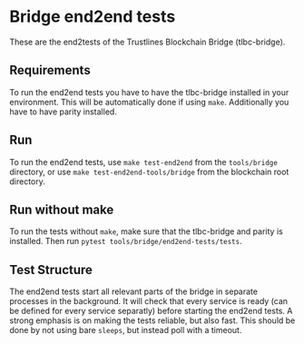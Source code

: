 # Bridge end2end tests

These are the end2tests of the Trustlines Blockchain Bridge (tlbc-bridge).


## Requirements
To run the end2end tests you have to have the tlbc-bridge
installed in your environment. This will be automatically done if using `make`.
Additionally you have to have parity installed.

## Run
To run the end2end tests, use
`make test-end2end`
from the `tools/bridge` directory, or use `make test-end2end-tools/bridge`
from the blockchain root directory.

## Run without make
To run the tests without `make`, make sure that the tlbc-bridge and parity
is installed. Then run `pytest tools/bridge/end2end-tests/tests`.

## Test Structure
The end2end tests start all relevant parts of the bridge in separate processes in the background.
It will check that every service is ready (can be defined for every service separatly) before starting the end2end tests.
A strong emphasis is on making the tests reliable, but also fast. This should be done by not using bare `sleeps`,
but instead poll with a timeout.
